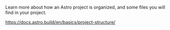 Learn more about how an Astro project is organized, and some files you will find in your project.

https://docs.astro.build/en/basics/project-structure/
